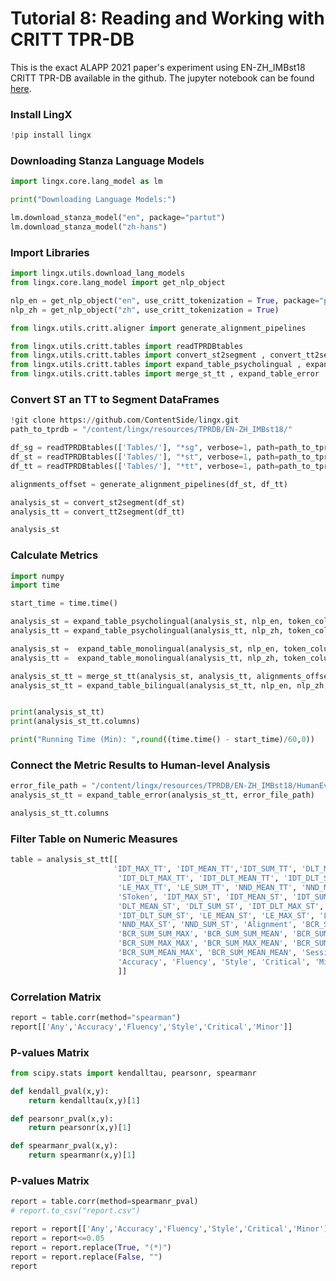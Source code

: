 # Tutorial 8: Reading and Working with CRITT TPR-DB

This is the exact ALAPP 2021 paper's experiment using EN-ZH_IMBst18 CRITT TPR-DB available in the github. The jupyter notebook can be found [here](../ALAPP2021/ALAPP_2021_Paper.ipynb).


### Install LingX

```python
!pip install lingx
```


### Downloading Stanza Language Models

```python
import lingx.core.lang_model as lm

print("Downloading Language Models:")

lm.download_stanza_model("en", package="partut")
lm.download_stanza_model("zh-hans")
```

### Import Libraries

```python
import lingx.utils.download_lang_models
from lingx.core.lang_model import get_nlp_object

nlp_en = get_nlp_object("en", use_critt_tokenization = True, package="partut")
nlp_zh = get_nlp_object("zh", use_critt_tokenization = True)

from lingx.utils.critt.aligner import generate_alignment_pipelines

from lingx.utils.critt.tables import readTPRDBtables
from lingx.utils.critt.tables import convert_st2segment , convert_tt2segment
from lingx.utils.critt.tables import expand_table_psycholingual , expand_table_monolingual , expand_table_bilingual
from lingx.utils.critt.tables import merge_st_tt , expand_table_error
```

### Convert ST an TT to Segment DataFrames

```python
!git clone https://github.com/ContentSide/lingx.git
path_to_tprdb = "/content/lingx/resources/TPRDB/EN-ZH_IMBst18/"

df_sg = readTPRDBtables(['Tables/'], "*sg", verbose=1, path=path_to_tprdb)
df_st = readTPRDBtables(['Tables/'], "*st", verbose=1, path=path_to_tprdb)
df_tt = readTPRDBtables(['Tables/'], "*tt", verbose=1, path=path_to_tprdb)

alignments_offset = generate_alignment_pipelines(df_st, df_tt)

analysis_st = convert_st2segment(df_st)
analysis_tt = convert_tt2segment(df_tt)

analysis_st
```

### Calculate Metrics

```python
import numpy
import time

start_time = time.time()

analysis_st = expand_table_psycholingual(analysis_st, nlp_en, token_column="SToken")
analysis_tt = expand_table_psycholingual(analysis_tt, nlp_zh, token_column="TToken")

analysis_st =  expand_table_monolingual(analysis_st, nlp_en, token_column="SToken")
analysis_tt =  expand_table_monolingual(analysis_tt, nlp_zh, token_column="TToken")

analysis_st_tt = merge_st_tt(analysis_st, analysis_tt, alignments_offset)
analysis_st_tt = expand_table_bilingual(analysis_st_tt, nlp_en, nlp_zh, robust=True, bcr_error_value=numpy.nan)


print(analysis_st_tt)
print(analysis_st_tt.columns)

print("Running Time (Min): ",round((time.time() - start_time)/60,0))
```

### Connect the Metric Results to Human-level Analysis

```python
error_file_path = "/content/lingx/resources/TPRDB/EN-ZH_IMBst18/HumanEvaluations/errors.csv"
analysis_st_tt = expand_table_error(analysis_st_tt, error_file_path)

analysis_st_tt.columns
```

### Filter Table on Numeric Measures

```python
table = analysis_st_tt[[
                       'IDT_MAX_TT', 'IDT_MEAN_TT','IDT_SUM_TT', 'DLT_MAX_TT', 'DLT_MEAN_TT', 'DLT_SUM_TT',
                        'IDT_DLT_MAX_TT', 'IDT_DLT_MEAN_TT', 'IDT_DLT_SUM_TT', 'LE_MEAN_TT',
                        'LE_MAX_TT', 'LE_SUM_TT', 'NND_MEAN_TT', 'NND_MAX_TT', 'NND_SUM_TT',
                        'SToken', 'IDT_MAX_ST', 'IDT_MEAN_ST', 'IDT_SUM_ST', 'DLT_MAX_ST',
                        'DLT_MEAN_ST', 'DLT_SUM_ST', 'IDT_DLT_MAX_ST', 'IDT_DLT_MEAN_ST',
                        'IDT_DLT_SUM_ST', 'LE_MEAN_ST', 'LE_MAX_ST', 'LE_SUM_ST', 'NND_MEAN_ST',
                        'NND_MAX_ST', 'NND_SUM_ST', 'Alignment', 'BCR_SUM_SUM_SUM',
                        'BCR_SUM_SUM_MAX', 'BCR_SUM_SUM_MEAN', 'BCR_SUM_MAX_SUM',
                        'BCR_SUM_MAX_MAX', 'BCR_SUM_MAX_MEAN', 'BCR_SUM_MEAN_SUM',
                        'BCR_SUM_MEAN_MAX', 'BCR_SUM_MEAN_MEAN', 'SessionSeg', 'Any',
                        'Accuracy', 'Fluency', 'Style', 'Critical', 'Minor'
                        ]]
```

### Correlation Matrix

```python
report = table.corr(method="spearman")
report[['Any','Accuracy','Fluency','Style','Critical','Minor']]
```

### P-values Matrix

```python
from scipy.stats import kendalltau, pearsonr, spearmanr

def kendall_pval(x,y):
    return kendalltau(x,y)[1]

def pearsonr_pval(x,y):
    return pearsonr(x,y)[1]

def spearmanr_pval(x,y):
    return spearmanr(x,y)[1]
```

### P-values Matrix


```python
report = table.corr(method=spearmanr_pval)
# report.to_csv("report.csv")

report = report[['Any','Accuracy','Fluency','Style','Critical','Minor']]
report = report<=0.05
report = report.replace(True, "(*)")
report = report.replace(False, "")
report
```